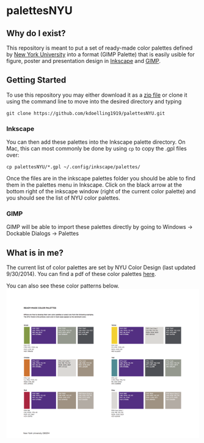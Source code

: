 # palettesNYU

## Why do I exist?

This repository is meant to put a set of ready-made color palettes defined by [New York University](www.nyu.edu) into a format (GIMP Palette) that is easily usible for figure, poster and presentation design in [Inkscape](https://inkscape.org/en/) and [GIMP](https://www.gimp.org).

## Getting Started
To use this repository you may either download it as a [zip file](https://github.com/kdoelling1919/palettesNYU/archive/master.zip) or clone it using the command line to move into the desired directory and typing

```
git clone https://github.com/kdoelling1919/palettesNYU.git
```

### Inkscape
You can then add these palettes into the Inkscape palette directory. On Mac, this can most commonly be done by using ```cp``` to copy the .gpl files over:

```
cp palettesNYU/*.gpl ~/.config/inkscape/palettes/
```

Once the files are in the inkscape palettes folder you should be able to find them in the palettes menu in Inkscape. Click on the black arrow at the bottom right of the inkscape window (right of the current color palette) and you should see the list of NYU color palettes.

### GIMP
GIMP will be able to import these palettes directly by going to Windows -> Dockable Dialogs -> Palettes

## What is in me?

The current list of color palettes are set by NYU Color Design (last updated 9/30/2014). You can find a pdf of these color palettes [here](https://www.nyu.edu/content/dam/nyu/advertisePublications/documents/standards/ReadyMadeColorPalettes_121214.pdf).

You can also see these color patterns below.
![NYU Color Palettes](ReadyMadeColorPalettes_121214.png)
